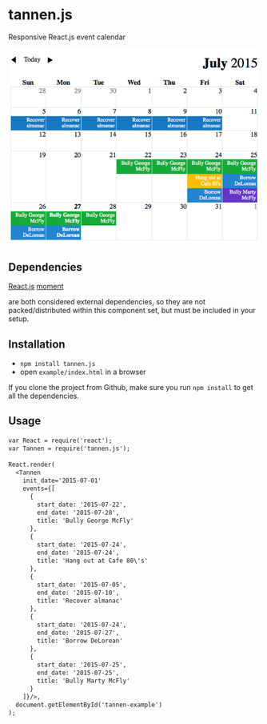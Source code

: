 # tannen.js
Responsive React.js event calendar

![alt tag](tannen.png)

## Dependencies
[React.js](https://github.com/facebook/react)
[moment](https://github.com/moment/moment/)

are both considered external dependencies, so they are not packed/distributed within this component set, but must be included in your setup.

## Installation
- `npm install tannen.js`
- open `example/index.html` in a browser

If you clone the project from Github, make sure you run `npm install` to get all the dependencies.

## Usage
```
var React = require('react');
var Tannen = require('tannen.js');

React.render(
  <Tannen
    init_date='2015-07-01'
    events={[
      {
        start_date: '2015-07-22',
        end_date: '2015-07-28',
        title: 'Bully George McFly'
      },
      {
        start_date: '2015-07-24',
        end_date: '2015-07-24',
        title: 'Hang out at Cafe 80\'s'
      },
      {
        start_date: '2015-07-05',
        end_date: '2015-07-10',
        title: 'Recover almanac'
      },
      {
        start_date: '2015-07-24',
        end_date: '2015-07-27',
        title: 'Borrow DeLorean'
      },
      {
        start_date: '2015-07-25',
        end_date: '2015-07-25',
        title: 'Bully Marty McFly'
      }
    ]}/>,
  document.getElementById('tannen-example')
);
```